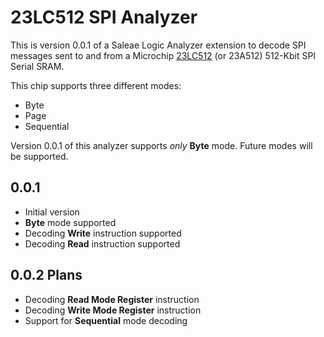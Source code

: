 # 23LC512 SPI Analyzer

This is version 0.0.1 of a Saleae Logic Analyzer extension to decode SPI messages sent to and from a Microchip <a href="https://ww1.microchip.com/downloads/aemDocuments/documents/MPD/ProductDocuments/DataSheets/23A512-23LC512-512-Kbit-SPI-Serial-SRAM-with-SDI-and-SQI-Interface-20005155C.pdf">23LC512</a> (or 23A512) 512-Kbit SPI Serial SRAM.

This chip supports three different modes:

* Byte
* Page
* Sequential

Version 0.0.1 of this analyzer supports _only_ **Byte** mode.  Future modes will be supported.
  
## 0.0.1

* Initial version
* **Byte** mode supported
* Decoding **Write** instruction supported
* Decoding **Read** instruction supported

## 0.0.2 Plans

* Decoding **Read Mode Register** instruction
* Decoding **Write Mode Register** instruction
* Support for **Sequential** mode decoding

  